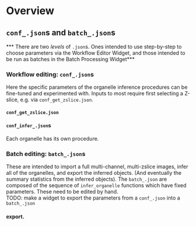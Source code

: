 # Overview

## `conf_.json`s and `batch_.json`s


*** There are two _levels_ of `.json`s.   Ones intended to use step-by-step to choose parameters via the Workflow Editor Widget, and those intended to be run as batches in the Batch Processing Widget***  

### Workflow editing:  `conf_.json`s
Here the specific parameters of the organelle inference procedures can be fine-tuned and experimented with.  Inputs to most require first selecting a Z-slice, e.g. via `conf_get_zslice.json`.  

#### `conf_get_zslice.json`

#### `conf_infer_.json`s
Each organelle has its own procedure.


### Batch editing:  `batch_.json`s
These are intended to import a full multi-channel, multi-zslice images, infer all of the organelles, and export the inferred objects. (And eventually the summary statistics from the inferred objects).  The `batch_.json` are composed of the sequence of `infer_organelle` functions which have fixed parameters.  These need to be edited by hand.  
TODO: make a widget to export the parameters from a `conf_.json` into a `batch_.json`


#### export.